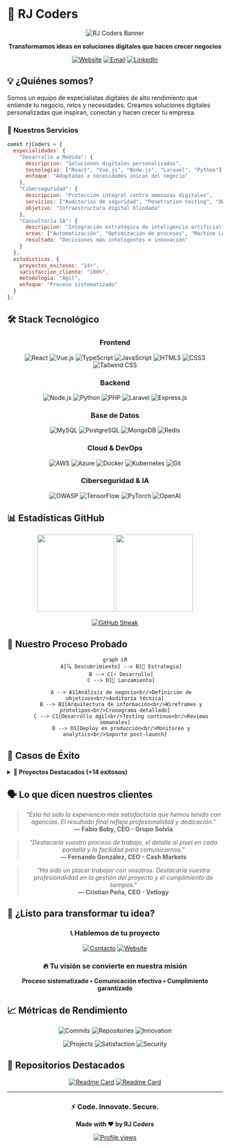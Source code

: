# 🚀 RJ Coders

<div align="center">

![RJ Coders Banner](https://rjcoders.com/storage/rj_coders_white.png)

**Transformamos ideas en soluciones digitales que hacen crecer negocios**

[![Website](https://img.shields.io/badge/Website-rjcoders.com-4A90E2?style=for-the-badge&logo=globe&logoColor=white)](https://rjcoders.com)
[![Email](https://img.shields.io/badge/Email-hola@rjcoders.com-4ECDC4?style=for-the-badge&logo=gmail&logoColor=white)](mailto:hola@rjcoders.com)
[![LinkedIn](https://img.shields.io/badge/LinkedIn-RJCoders-0077B5?style=for-the-badge&logo=linkedin&logoColor=white)](https://linkedin.com/company/rjcoders)

</div>

## 💡 ¿Quiénes somos?

Somos un equipo de especialistas digitales de alto rendimiento que entiende tu negocio, retos y necesidades. Creamos soluciones digitales personalizadas que inspiran, conectan y hacen crecer tu empresa.

### 🎯 Nuestros Servicios

```javascript
const rjCoders = {
  especialidades: {
    "Desarrollo a Medida": {
      descripcion: "Soluciones digitales personalizadas",
      tecnologias: ["React", "Vue.js", "Node.js", "Laravel", "Python"],
      enfoque: "Adaptadas a necesidades únicas del negocio"
    },
    "Ciberseguridad": {
      descripcion: "Protección integral contra amenazas digitales",
      servicios: ["Auditorías de seguridad", "Penetration testing", "OWASP"],
      objetivo: "Infraestructura digital blindada"
    },
    "Consultoría IA": {
      descripcion: "Integración estratégica de inteligencia artificial",
      areas: ["Automatización", "Optimización de procesos", "Machine Learning"],
      resultado: "Decisiones más inteligentes e innovación"
    }
  },
  estadisticas: {
    proyectos_exitosos: "14+",
    satisfaccion_cliente: "100%",
    metodologia: "Ágil",
    enfoque: "Proceso sistematizado"
  }
};
```

## 🛠️ Stack Tecnológico

<div align="center">

### Frontend
![React](https://img.shields.io/badge/React-20232A?style=for-the-badge&logo=react&logoColor=61DAFB)
![Vue.js](https://img.shields.io/badge/Vue.js-35495E?style=for-the-badge&logo=vue.js&logoColor=4FC08D)
![TypeScript](https://img.shields.io/badge/TypeScript-007ACC?style=for-the-badge&logo=typescript&logoColor=white)
![JavaScript](https://img.shields.io/badge/JavaScript-F7DF1E?style=for-the-badge&logo=javascript&logoColor=black)
![HTML5](https://img.shields.io/badge/HTML5-E34F26?style=for-the-badge&logo=html5&logoColor=white)
![CSS3](https://img.shields.io/badge/CSS3-1572B6?style=for-the-badge&logo=css3&logoColor=white)
![Tailwind CSS](https://img.shields.io/badge/Tailwind_CSS-38B2AC?style=for-the-badge&logo=tailwind-css&logoColor=white)

### Backend
![Node.js](https://img.shields.io/badge/Node.js-43853D?style=for-the-badge&logo=node.js&logoColor=white)
![Python](https://img.shields.io/badge/Python-3776AB?style=for-the-badge&logo=python&logoColor=white)
![PHP](https://img.shields.io/badge/PHP-777BB4?style=for-the-badge&logo=php&logoColor=white)
![Laravel](https://img.shields.io/badge/Laravel-FF2D20?style=for-the-badge&logo=laravel&logoColor=white)
![Express.js](https://img.shields.io/badge/Express.js-404D59?style=for-the-badge&logo=express&logoColor=white)

### Base de Datos
![MySQL](https://img.shields.io/badge/MySQL-00000F?style=for-the-badge&logo=mysql&logoColor=white)
![PostgreSQL](https://img.shields.io/badge/PostgreSQL-316192?style=for-the-badge&logo=postgresql&logoColor=white)
![MongoDB](https://img.shields.io/badge/MongoDB-4EA94B?style=for-the-badge&logo=mongodb&logoColor=white)
![Redis](https://img.shields.io/badge/Redis-DC382D?style=for-the-badge&logo=redis&logoColor=white)

### Cloud & DevOps
![AWS](https://img.shields.io/badge/AWS-232F3E?style=for-the-badge&logo=amazon-aws&logoColor=white)
![Azure](https://img.shields.io/badge/Azure-0078D4?style=for-the-badge&logo=microsoft-azure&logoColor=white)
![Docker](https://img.shields.io/badge/Docker-2496ED?style=for-the-badge&logo=docker&logoColor=white)
![Kubernetes](https://img.shields.io/badge/Kubernetes-326CE5?style=for-the-badge&logo=kubernetes&logoColor=white)
![Git](https://img.shields.io/badge/Git-F05032?style=for-the-badge&logo=git&logoColor=white)

### Ciberseguridad & IA
![OWASP](https://img.shields.io/badge/OWASP-000000?style=for-the-badge&logo=owasp&logoColor=white)
![TensorFlow](https://img.shields.io/badge/TensorFlow-FF6F00?style=for-the-badge&logo=tensorflow&logoColor=white)
![PyTorch](https://img.shields.io/badge/PyTorch-EE4C2C?style=for-the-badge&logo=pytorch&logoColor=white)
![OpenAI](https://img.shields.io/badge/OpenAI-412991?style=for-the-badge&logo=openai&logoColor=white)

</div>

## 📊 Estadísticas GitHub

<div align="center">

<img height="180em" src="https://github-readme-stats.vercel.app/api?username=RJCoders-ia&show_icons=true&theme=tokyonight&include_all_commits=true&count_private=true&bg_color=0A0F1C&title_color=4ECDC4&text_color=FFFFFF&icon_color=4A90E2&border_color=2C3E50"/>

<img height="180em" src="https://github-readme-stats.vercel.app/api/top-langs/?username=RJCoders-ia&layout=compact&langs_count=8&theme=tokyonight&bg_color=0A0F1C&title_color=4ECDC4&text_color=FFFFFF&border_color=2C3E50"/>

</div>

<div align="center">

[![GitHub Streak](https://github-readme-streak-stats.herokuapp.com/?user=rjcoders&theme=tokyonight&background=0A0F1C&ring=4ECDC4&fire=4A90E2&currStreakLabel=FFFFFF&sideLabels=FFFFFF&currStreakNum=4ECDC4&sideNums=4A90E2&dates=FFFFFF&border=2C3E50)](https://git.io/streak-stats)

</div>

## 🚀 Nuestro Proceso Probado

<div align="center">

```mermaid
graph LR
    A[🔍 Descubrimiento] --> B[🎯 Estrategia]
    B --> C[⚡ Desarrollo]
    C --> D[🚀 Lanzamiento]
    
    A --> A1[Análisis de negocio<br/>Definición de objetivos<br/>Auditoría técnica]
    B --> B1[Arquitectura de información<br/>Wireframes y prototipos<br/>Cronograma detallado]
    C --> C1[Desarrollo ágil<br/>Testing continuo<br/>Reviews semanales]
    D --> D1[Deploy en producción<br/>Monitoreo y analytics<br/>Soporte post-launch]
```

</div>

## 💼 Casos de Éxito

<details>
<summary><strong>🏢 Proyectos Destacados (+14 exitosos)</strong></summary>

### 🎯 **Transformación Digital - Sector Inmobiliario**
- **Cliente:** Grupo Solvia
- **Tecnologías:** Laravel, Vue.js, MySQL, AWS
- **Resultado:** "El resultado final refleja profesionalidad y dedicación"

### 🏥 **Plataforma SaaS - Sector Veterinario** 
- **Cliente:** Vetlogy
- **Tecnologías:** React, Node.js, PostgreSQL, Docker
- **Impacto:** Gestión integral de clínicas veterinarias

### 📊 **Sistema de Trading - FinTech**
- **Cliente:** Cash Markets
- **Tecnologías:** Python, React, Redis, Kubernetes
- **Destacado:** "Detalle al pixel en cada pantalla"

</details>

## 🗣️ Lo que dicen nuestros clientes

<div align="center">

> *"Esta ha sido la experiencia más satisfactoria que hemos tenido con agencias. El resultado final refleja profesionalidad y dedicación."*  
> **— Fabio Boby, CEO - Grupo Solvia**

> *"Destacaría vuestro proceso de trabajo, el detalle al pixel en cada pantalla y la facilidad para comunicarnos."*  
> **— Fernando González, CEO - Cash Markets**

> *"Ha sido un placer trabajar con vosotros. Destacaría vuestra profesionalidad en la gestión del proyecto y el cumplimiento de tiempos."*  
> **— Cristian Peña, CEO - Vetlogy**

</div>

## 🤝 ¿Listo para transformar tu idea?

<div align="center">

### 📞 Hablemos de tu proyecto

[![Contacto](https://img.shields.io/badge/📧_Contáctanos-hola@rjcoders.com-4ECDC4?style=for-the-badge)](mailto:hola@rjcoders.com)
[![Website](https://img.shields.io/badge/🌐_Visita_nuestro_sitio-rjcoders.com-4A90E2?style=for-the-badge)](https://rjcoders.com)

### 🔥 Tu visión se convierte en nuestra misión

**Proceso sistematizado • Comunicación efectiva • Cumplimiento garantizado**

</div>

## 📈 Métricas de Rendimiento

<div align="center">

![Commits](https://img.shields.io/badge/Total_Commits-500+-4A90E2?style=for-the-badge&logo=git&logoColor=white)
![Repositories](https://img.shields.io/badge/Repositories-50+-4ECDC4?style=for-the-badge&logo=github&logoColor=white)
![Innovation](https://img.shields.io/badge/Innovation-24/7-E5E7EB?style=for-the-badge&logo=lightbulb&logoColor=black)

![Projects](https://img.shields.io/badge/Proyectos_Exitosos-14+-success?style=for-the-badge&logo=trophy&logoColor=white)
![Satisfaction](https://img.shields.io/badge/Satisfacción_Cliente-100%25-brightgreen?style=for-the-badge&logo=thumbs-up&logoColor=white)
![Security](https://img.shields.io/badge/Seguridad-Enterprise-critical?style=for-the-badge&logo=shield&logoColor=white)

</div>

## 🌟 Repositorios Destacados

<div align="center">

[![Readme Card](https://github-readme-stats.vercel.app/api/pin/?username=RJCoders-ia&repo=innovation-framework&theme=tokyonight&bg_color=0A0F1C&title_color=4ECDC4&text_color=FFFFFF&icon_color=4A90E2&border_color=2C3E50)](https://github.com/rjcoders/innovation-framework)
[![Readme Card](https://github-readme-stats.vercel.app/api/pin/?username=RJCoders-ia&repo=security-toolkit&theme=tokyonight&bg_color=0A0F1C&title_color=4ECDC4&text_color=FFFFFF&icon_color=4A90E2&border_color=2C3E50)](https://github.com/rjcoders/security-toolkit)

</div>

---

<div align="center">

### ⚡ **Code. Innovate. Secure.**

**Made with ❤️ by RJ Coders**

[![Profile views](https://komarev.com/ghpvc/?username=rjcoders&label=Profile%20views&color=4A90E2&style=flat)](https://github.com/rjcoders)

</div>
